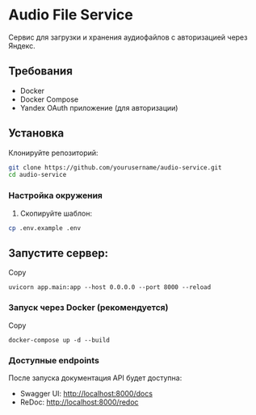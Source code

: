# Audio File Service

Сервис для загрузки и хранения аудиофайлов с авторизацией через Яндекс.

## Требования

- Docker
- Docker Compose
- Yandex OAuth приложение (для авторизации)

## Установка

Клонируйте репозиторий:

```bash
git clone https://github.com/yourusername/audio-service.git
cd audio-service


```

### Настройка окружения

1. Скопируйте шаблон:

```bash
cp .env.example .env
```



## Запустите сервер:

Copy

```
uvicorn app.main:app --host 0.0.0.0 --port 8000 --reload

```

### Запуск через Docker (рекомендуется)

Copy

```
docker-compose up -d --build
```

### Доступные endpoints

После запуска документация API будет доступна:

* Swagger UI: [http://localhost:8000/docs](http://localhost:8000/docs)
* ReDoc: [http://localhost:8000/redoc](http://localhost:8000/redoc)
